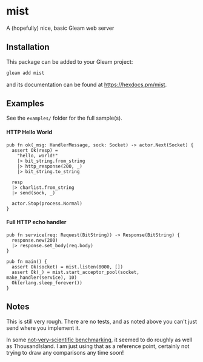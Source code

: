 # mist

A (hopefully) nice, basic Gleam web server

## Installation

This package can be added to your Gleam project:

```sh
gleam add mist
```

and its documentation can be found at <https://hexdocs.pm/mist>.

## Examples

See the `examples/` folder for the full sample(s).

#### HTTP Hello World
```gleam
pub fn ok(_msg: HandlerMessage, sock: Socket) -> actor.Next(Socket) {
  assert Ok(resp) =
    "hello, world!"
    |> bit_string.from_string
    |> http_response(200, _)
    |> bit_string.to_string

  resp
  |> charlist.from_string
  |> send(sock, _)

  actor.Stop(process.Normal)
}
```

#### Full HTTP echo handler
```gleam
pub fn service(req: Request(BitString)) -> Response(BitString) {
  response.new(200)
  |> response.set_body(req.body)
}

pub fn main() {
  assert Ok(socket) = mist.listen(8000, [])
  assert Ok(_) = mist.start_acceptor_pool(socket, make_handler(service), 10)
  Ok(erlang.sleep_forever())
}
```

## Notes

This is still very rough.  There are no tests, and as noted above you can't just
send where you implement it.

In some [not-very-scientific benchmarking](https://gist.github.com/rawhat/11ab57ef8dde4170304adc01c8c05a99), it seemed to do roughly as well as
ThousandIsland.  I am just using that as a reference point, certainly not trying
to draw any comparisons any time soon!
